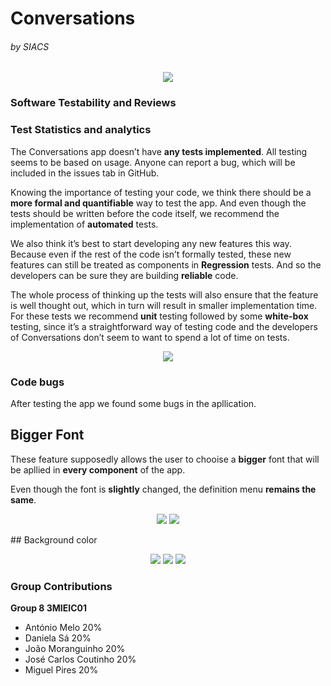 # Conversations 
###### by SIACS

<p align="center">
  <img src="http://i.imgur.com/Bbe2WZk.png">
</p>

### Software Testability and Reviews


### Test Statistics and analytics
The Conversations app doesn’t have **any tests implemented**. All testing seems to be based on usage. Anyone can report a bug, which will be included in the issues tab in GitHub.

Knowing the importance of testing your code, we think there should be a **more formal and quantifiable** way to test the app. And even though the tests should be written before the code itself, we recommend the implementation of **automated** tests.

We also think it’s best to start developing any new features this way. Because even if the rest of the code isn’t formally tested, these new features can still be treated as components in **Regression** tests. And so the developers can be sure they are building **reliable** code.

The whole process of thinking up the tests will also ensure that the feature is well thought out, which in turn will result in smaller implementation time.
For these tests we recommend **unit** testing followed by some **white-box** testing, since it’s a straightforward way of testing code and the developers of Conversations don’t seem to want to spend a lot of time on tests.


<p align="center">
  <img src="http://i.imgur.com/uYxSLwZ.png">
</p>

### Code bugs
After testing the app we found some bugs in the apllication.
## Bigger Font
These feature supposedly allows the user to chooise a **bigger** font that will be apllied in **every component** of the app.

Even though the font is **slightly** changed, the definition menu **remains the same**.
<p align="center">
  <img src="http://i.imgur.com/Wu8DeKc.png">
  <img src="http://i.imgur.com/HR2lHg9.png">
</p>
## Background color
<p align="center">
  <img src="http://i.imgur.com/DLUpbRY.png">
  <img src="http://i.imgur.com/zljX9Eu.png">
  <img src="http://i.imgur.com/qAKDGGn.png">
</p>

### Group Contributions
**Group 8 3MIEIC01**
- António Melo 20%
- Daniela Sá 20%
- João Moranguinho 20%
- José Carlos Coutinho 20%
- Miguel Pires 20%
